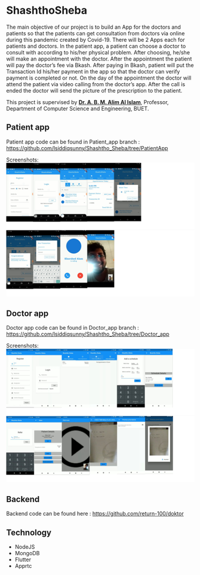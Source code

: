 # ShashthoSheba

The main objective of our project is to build an App for the doctors and patients so that the patients can get consultation from doctors via online during this pandemic created by Covid-19. There will be 2 Apps each for patients and doctors. In the patient app, a patient can choose a doctor to consult with according to his/her physical problem. After choosing, he/she will make an appointment with the doctor. After the appointment the patient will pay the doctor’s fee via Bkash. After paying in Bkash, patient will put the Transaction Id his/her payment in the app so that the doctor can verify payment is completed or not. On the day of the appointment the doctor will attend the patient via video calling from the doctor’s app. After the call is ended the doctor will send the picture of the prescription to the patient.

This project is supervised by [**Dr. A. B. M. Alim Al Islam**](https://cse.buet.ac.bd/faculty_list/detail/razi), Professor, Department of Computer Science and Engineering, BUET.



## Patient app

Patient app code can be found in Patient_app branch : <https://github.com/lsiddiqsunny/Shashtho_Sheba/tree/PatientApp>

Screenshots:
![patient1](Screenshots/patient1.png)
![patient2](Screenshots/patient2.png)

## Doctor app
Doctor app code can be found in Doctor_app branch : <https://github.com/lsiddiqsunny/Shashtho_Sheba/tree/Doctor_app>

Screenshots:
![doctor1](Screenshots/doctor1.png)
![doctor2](Screenshots/doctor2.png)

## Backend
Backend code can be found here : <https://github.com/return-100/doktor>

## Technology
  - NodeJS
  - MongoDB
  - Flutter
  - Apprtc
  
